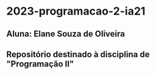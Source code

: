 # 2023-programacao-2-ia21

## Aluna: Elane Souza de Oliveira
## Repositório destinado à disciplina de "Programação II"